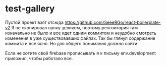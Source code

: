 # test-gallery

Пустой проект взят отсюда https://github.com/SeeeRGo/react-boilerplate-v2
Я не скопировал папку целиком, поэтому репозитория там изначально не было и все идет одним коммитом
и неудобно смотреть изменения в уже существовавших файлах. Так бы глянул содержание коммита и все ясно.
Но для общего понимания должно сойти.

Если не хотите свой firebase прописывать я к письму env.development приложил, чтобы работало все.
